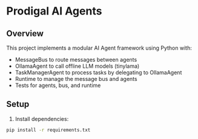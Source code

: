 # Prodigal AI Agents

## Overview

This project implements a modular AI Agent framework using Python with:

- MessageBus to route messages between agents
- OllamaAgent to call offline LLM models (tinylama)
- TaskManagerAgent to process tasks by delegating to OllamaAgent
- Runtime to manage the message bus and agents
- Tests for agents, bus, and runtime

## Setup

1. Install dependencies:

```bash
pip install -r requirements.txt
